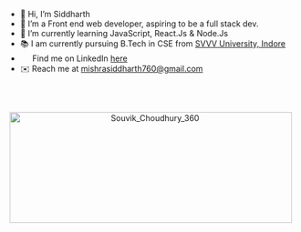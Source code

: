 - 👋 Hi, I’m Siddharth
- 👀 I’m a Front end web developer, aspiring to be a full stack dev.
- 🌱 I’m currently learning JavaScript, React.Js & Node.Js
- 📚️ I am currently pursuing B.Tech in CSE from [SVVV University, Indore](https://svvv.edu.in/)
- <img width=17px src="https://www.vectorlogo.zone/logos/linkedin/linkedin-icon.svg"> Find me on LinkedIn <a href="https://www.linkedin.com/in/siddharth-m-a77806105" target="_blank" >here</a>
- ✉️ Reach me at mishrasiddharth760@gmail.com
<!---
sid760/sid760 is a ✨ special ✨ repository because its `README.md` (this file) appears on your GitHub profile.
You can click the Preview link to take a look at your changes.
--->

<br>
<br>

<p align="center"><img align="center" src="https://github-readme-stats.vercel.app/api?username=sid760&theme=dark&show_icons=true" height="195" width="495" alt="Souvik_Choudhury_360" /></p>
